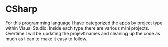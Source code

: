 # CSharp
For this programming language I have categorized the apps by project type within Visual Studio. Inside each type there are various mini projects. Overtime I will be updating the projevt names and cleaning up the code as much as I can to make it easy to follow.
